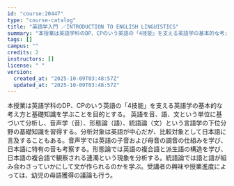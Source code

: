 ```yaml
---
id: "course:20447"
type: "course-catalog"
title: "英語学入門 ／INTRODUCTION TO ENGLISH LINGUISTICS"
summary: "本授業は英語学科のDP、CPのいう英語の「4技能」を支える英語学の基本的な考え方と基礎知識を学ぶことを目的とする。 英語を音、語、文という単位に基づいて分析し、音声学（音）、形態論（語）、統語論（文）という言語学の下位分野の基礎知識を習得す…"
tags: []
campus: ""
credits: 2
instructors: []
license: " "
version:
  created_at: "2025-10-09T03:48:57Z"
  updated_at: "2025-10-09T03:48:57Z"
---
```


本授業は英語学科のDP、CPのいう英語の「4技能」を支える英語学の基本的な考え方と基礎知識を学ぶことを目的とする。 英語を音、語、文という単位に基づいて分析し、音声学（音）、形態論（語）、統語論（文）という言語学の下位分野の基礎知識を習得する。分析対象は英語が中心だが、比較対象として日本語に言及することもある。音声学では英語の子音および母音の調音の仕組みを学び、日本語に特有の音も考察する。形態論では英語の複合語と派生語の構造を学び、日本語の複合語で観察される連濁という現象を分析する。統語論では語と語が組み合わさっていかにして文が作られるのかを学ぶ。受講者の興味や授業進度によっては、幼児の母語獲得の議論も行う。
